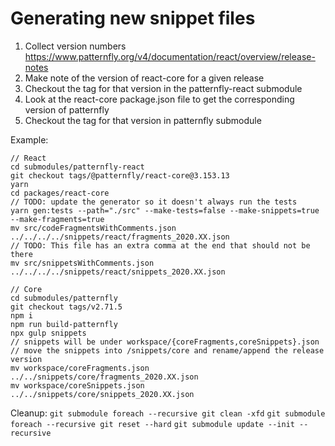 # Generating new snippet files

1. Collect version numbers
   https://www.patternfly.org/v4/documentation/react/overview/release-notes
2. Make note of the version of react-core for a given release
3. Checkout the tag for that version in the patternfly-react submodule
4. Look at the react-core package.json file to get the corresponding version of patternfly
5. Checkout the tag for that version in patternfly submodule

Example:
```
// React
cd submodules/patternfly-react
git checkout tags/@patternfly/react-core@3.153.13
yarn
cd packages/react-core
// TODO: update the generator so it doesn't always run the tests
yarn gen:tests --path="./src" --make-tests=false --make-snippets=true --make-fragments=true
mv src/codeFragmentsWithComments.json ../../../../snippets/react/fragments_2020.XX.json
// TODO: This file has an extra comma at the end that should not be there
mv src/snippetsWithComments.json ../../../../snippets/react/snippets_2020.XX.json

// Core
cd submodules/patternfly
git checkout tags/v2.71.5
npm i
npm run build-patternfly
npx gulp snippets
// snippets will be under workspace/{coreFragments,coreSnippets}.json
// move the snippets into /snippets/core and rename/append the release version
mv workspace/coreFragments.json ../../snippets/core/fragments_2020.XX.json
mv workspace/coreSnippets.json ../../snippets/core/snippets_2020.XX.json
```

Cleanup:
`git submodule foreach --recursive git clean -xfd`
`git submodule foreach --recursive git reset --hard`
`git submodule update --init --recursive`